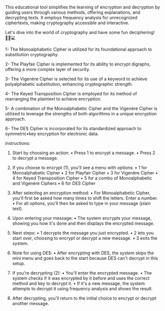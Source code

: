 This educational tool simplifies the learning of encryption and decryption by guiding
users through various methods, offering explanations, and decrypting texts. It employs frequency analysis for unrecognized 
ciphertexts, making cryptography accessible and interactive.

Let's dive into the world of cryptography and have some fun deciphering! 🕵️‍♂️💻

1- The Monoalphabetic Cipher is utilized for its foundational approach to substitution cryptography.

2- The Playfair Cipher is implemented for its ability to encrypt digraphs, offering a more complex layer of security.

3- The Vigenère Cipher is selected for its use of a keyword to achieve polyalphabetic substitution, enhancing cryptographic strength.

4- The Keyed Transposition Cipher is employed for its method of rearranging the plaintext to achieve encryption.

5- A combination of the Monoalphabetic Cipher and the Vigenère Cipher is utilized to leverage the strengths of both algorithms in a unique encryption approach.

6- The DES Cipher is incorporated for its standardized approach to symmetric•key encryption for electronic data.

instructions:

1. Start by choosing an action:
   • Press 1 to encrypt a message.
   • Press 2 to decrypt a message.

2. If you choose to encrypt (1), you'll see a menu with options:
   • 1 for Monoalphabetic Cipher
   • 2 for Playfair Cipher
   • 3 for Vigenère Cipher
   • 4 for Keyed Transposition Cipher
   • 5 for a combo of Monoalphabetic and Vigenère Ciphers
   • 6 for DES Cipher

3. After selecting an encryption method:
   • For Monoalphabetic Cipher, you'll first be asked how many times to shift the letters. Enter a number.
   • For all options, you'll then be asked to type in your message (plain text).

4. Upon entering your message:
   • The system encrypts your message, showing you how it's done and then displays the encrypted message.

5. Next steps:
   • 1 decrypts the message you just encrypted.
   • 2 lets you start over, choosing to encrypt or decrypt a new message.
   • 3 exits the system.

6. Note for using DES: 
   • After encrypting with DES, the system skips the mini menu and goes back to the start because DES can't decrypt in this setup.

7. If you're decrypting (2):
   • You'll enter the encrypted message.
   • The system checks if it was encrypted by it before and uses the correct method and key to decrypt it.
   • If it's a new message, the system attempts to decrypt it using frequency analysis and shows the result.

8. After decrypting, you'll return to the initial choice to encrypt or decrypt another message.
